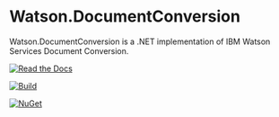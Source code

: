 # Watson.DocumentConversion
Watson.DocumentConversion is a .NET implementation of IBM Watson Services Document Conversion.

[![Read the Docs](https://readthedocs.org/projects/watsonnet/badge/?version=latest)](http://watsonnet.readthedocs.org/en/latest/)

[![Build](https://img.shields.io/appveyor/ci/damiendennehy/watson-DocumentConversion.svg)](https://ci.appveyor.com/project/DamienDennehy/watson-DocumentConversion)

[![NuGet](https://img.shields.io/nuget/dt/Watson.DocumentConversion.svg)](https://www.nuget.org/packages/Watson.DocumentConversion/)
